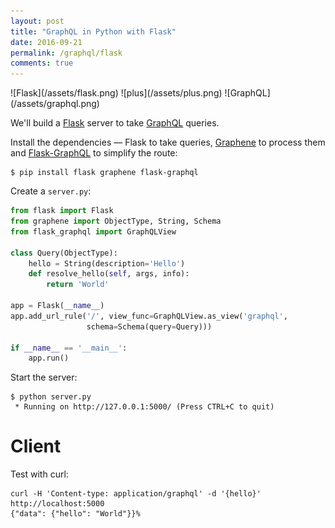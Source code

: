 ```yaml
---
layout: post
title: "GraphQL in Python with Flask"
date: 2016-09-21
permalink: /graphql/flask
comments: true
---
```

<div class="wide-logos" markdown="1">
![Flask](/assets/flask.png)
![plus](/assets/plus.png)
![GraphQL](/assets/graphql.png)
</div>

We'll build a [Flask](http://flask.pocoo.org/) server to take
[GraphQL](http://graphql.org/) queries.

Install the dependencies — Flask to take queries,
[Graphene](http://graphene-python.org/) to process them and
[Flask-GraphQL](https://github.com/graphql-python/flask-graphql) to simplify
the route:

```shell
$ pip install flask graphene flask-graphql
```
Create a `server.py`:

```python
from flask import Flask
from graphene import ObjectType, String, Schema
from flask_graphql import GraphQLView

class Query(ObjectType):
    hello = String(description='Hello')
    def resolve_hello(self, args, info):
        return 'World'

app = Flask(__name__)
app.add_url_rule('/', view_func=GraphQLView.as_view('graphql',
                 schema=Schema(query=Query)))

if __name__ == '__main__':
    app.run()
```
Start the server:

```shell
$ python server.py
 * Running on http://127.0.0.1:5000/ (Press CTRL+C to quit)
```

Client
======
Test with curl:

```shell
curl -H 'Content-type: application/graphql' -d '{hello}' http://localhost:5000
{"data": {"hello": "World"}}%
```
